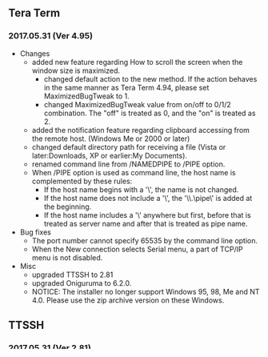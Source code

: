 ## Tera Term
### 2017.05.31 (Ver 4.95)

 * Changes
   * added new feature regarding How to scroll the screen when the window size is maximized.
     * changed default action to the new method. If the action behaves in the same manner as Tera Term 4.94, please set MaximizedBugTweak to 1.
     * changed MaximizedBugTweak value from on/off to 0/1/2 combination. The "off" is treated as 0, and the "on" is treated as 2.
   * added the notification feature regarding clipboard accessing from the remote host. (Windows Me or 2000 or later)
   * changed default directory path for receiving a file (Vista or later:Downloads, XP or earlier:My Documents).
   * renamed command line from /NAMEDPIPE to /PIPE option.
   * When /PIPE option is used as command line, the host name is complemented by these rules:
     * If the host name begins with a '\\', the name is not changed.
     * If the host name does not include a '\\', the '\\\\.\\pipe\\' is added at the beginning.
     * If the host name includes a '\\' anywhere but first, before that is treated as server name and after that is treated as pipe name.
 * Bug fixes
   * The port number cannot specify 65535 by the command line option.
   * When the New connection selects Serial menu, a part of TCP/IP menu is not disabled.
 * Misc
   * upgraded TTSSH to 2.81
   * upgraded Oniguruma to 6.2.0.
   * NOTICE: The installer no longer support Windows 95, 98, Me and NT 4.0. Please use the zip archive version on these Windows.

## TTSSH
### 2017.05.31 (Ver 2.81)

 * Changes
   * added support for changing the user password when using the password authentication.
   * added support for executing the specified subsystem instead of the shell on connection.
     * added the /ssh-subsystem option at the command line.
   * added the notification feature when remote host uses forwarded agent. (Windows Me or 2000 or later)
 * Bug fixes
   * When agent forwarding is enabled, an application fault is occurred after the remote host sends big packet request.
 * Misc
   * upgraded PuTTY to 0.69
